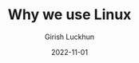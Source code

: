 ---
title: "Why we use Linux"
date: "2022-11-01"
author: "Girish Luckhun"
description: "My very first blog post!"
draft: false   
showFullContent: false
tags: ["Linux"]                                            
---